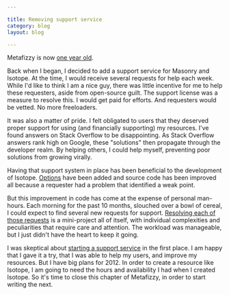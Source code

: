 ```yaml
---

title: Removing support service
category: blog
layout: blog

---
```


Metafizzy is now [one year old](/blog/beginning/).

Back when I began, I decided to add a support service for Masonry and Isotope. At the time, I would receive several requests for help each week. While I'd like to think I am a nice guy, there was little incentive for me to help these requesters, aside from open-source guilt. The support license was a measure to resolve this. I would get paid for efforts. And requesters would be vetted. No more freeloaders.

It was also a matter of pride. I felt obligated to users that they deserved proper support for using (and financially supporting) my resources. I've found answers on Stack Overflow to be disappointing. As Stack Overflow answers rank high on Google, these "solutions" then propagate through the developer realm. By helping others, I could help myself, preventing poor solutions from growing virally.

Having that support system in place has been beneficial to the development of Isotope. [Options](http://isotope.metafizzy.co/docs/options.html) have been added and source code has been improved all because a requester had a problem that identified a weak point.

But this improvement in code has come at the expense of personal man-hours. Each morning for the past 10 months, slouched over a bowl of cereal, I could expect to find several new requests for support. [Resolving each of those requests](/blog/expect-support/) is a mini-project all of itself, with individual complexities and peculiarities that require care and attention. The workload was manageable, but I just didn't have the heart to keep it going.

I was skeptical about [starting a support service](/blog/defining-success-questioning-support/) in the first place. I am happy that I gave it a try, that I was able to help my users, and improve my resources. But I have big plans for 2012. In order to create a resource like Isotope, I am going to need the hours and availability I had when I created Isotope. So it's time to close this chapter of Metafizzy, in order to start writing the next.
